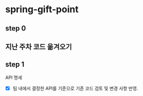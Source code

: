 # spring-gift-point

## step 0

지난 주차 코드 옮겨오기
---

## step 1

API 명세

- [x] 팀 내에서 결정한 API를 기준으로 기존 코드 검토 및 변경 사항 반영.
